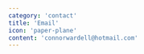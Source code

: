 ```yaml
---
category: 'contact'
title: 'Email'
icon: 'paper-plane'
content: 'connorwardell@hotmail.com'
---
```

